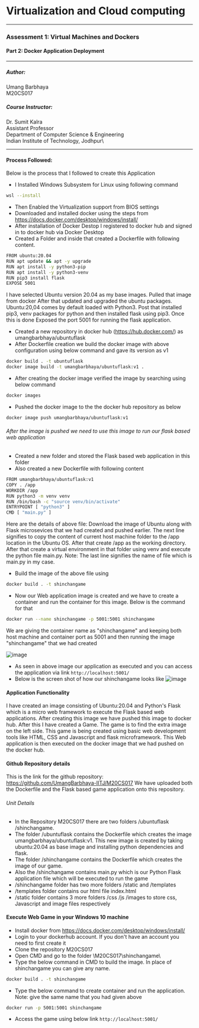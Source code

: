 # Virtualization and Cloud computing
---
### Assessment 1: Virtual Machines and Dockers
#### Part 2: Docker Application Deployment
---
##### Author:
Umang Barbhaya\
M20CS017

##### Course Instructor: 
Dr. Sumit Kalra \
Assistant Professor\
Department of Computer Science & Engineering\
Indian Institute of Technology, Jodhpur\

---
#### Process Followed:
Below is the process that I followed to create this Application
- I Installed Windows Subsystem for Linux using following command
 ```sh
wsl --install
```
- Then Enabled the Virtualization support from BIOS settings
- Downloaded and installed docker using the steps from https://docs.docker.com/desktop/windows/install/
- After installation of Docker Destop I registered to docker hub and signed in to docker hub via Docker Desktop
- Created a Folder and inside that created a Dockerfile with following content.
```sh
FROM ubuntu:20.04
RUN apt update && apt -y upgrade
RUN apt install -y python3-pip
RUN apt install -y python3-venv
RUN pip3 install flask
EXPOSE 5001
```
I have selected Ubuntu version 20.04 as my base images. Pulled that image from docker
After that updated and upgraded the ubuntu packages. Ubuntu:20,04 comes by default loaded with Python3. Post that installed pip3, venv packages for python and then installed flask using pip3.
Once this is done Exposed the port 5001 for running the flask application.
- Created a new repository in docker hub (https://hub.docker.com/) as umangbarbhaya/ubuntuflask
- After Dockerfile creation we build the docker image with above configuration using below command and gave its version as v1
``` sh
docker build . -t ubuntuflask
docker image build -t umangbarbhaya/ubuntuflask:v1 .
```
- After creating the docker image verified the image by searching using below command
``` sh
docker images
```
- Pushed the docker image to the the docker hub repository as below
``` sh
docker image push umangbarbhaya/ubuntuflask:v1
```
###### After the image is pushed we need to use this image to run our flask based web application
- Created a new folder and stored the Flask based web application in this folder
- Also created a new Dockerfile with following content
``` sh
FROM umangbarbhaya/ubuntuflask:v1
COPY . /app
WORKDIR /app
RUN python3 -m venv venv
RUN /bin/bash -c "source venv/bin/activate"
ENTRYPOINT [ "python3" ]
CMD [ "main.py" ]
```

Here are the details of above file: Download the image of Ubuntu along with Flask microsevices that we had created and pushed earlier. The next line signifies to copy the content of current host machine folder to the /app location in the Ubuntu OS. After that create /app as the working directory. After that create a virtual environment in that folder using venv and execute the python file main.py. Note: The last line signifies the name of file which is main.py in my case.
- Build the image of the above file using 
```sh
docker build . -t shinchangame
```
- Now our Web application image is created and we have to create a container and run the container for this image. Below is the command for that
```sh
docker run --name shinchangame -p 5001:5001 shinchangame
```
We are giving the container name as "shinchangame" and keeping both host machine and container port as 5001 and then running the image "shinchangame" that we had created

![image](https://user-images.githubusercontent.com/82836595/131711254-91d60274-ed5d-49dd-8c53-9df4ab2b55a2.png)
- As seen in above image our application as executed and you can access the application via link ```http://localhost:5001/```
- Below is the screen shot of how our shinchangame looks like
![image](https://user-images.githubusercontent.com/82836595/131712026-9164893b-4885-405a-b5dd-86c15723650a.png)

#### Application Functionality

 I have created an image consisting of Ubuntu:20.04 and Python's Flask which is a micro web framework to execute the Flask based web applications. After creating this image we have pushed this image to docker hub.
After this I have created a Game. The game is to find the extra image on the left side. This game is being created using basic web development tools like HTML, CSS and Javascript and flask microframework.
This Web application is then executed on the docker image that we had pushed on the docker hub.

#### Github Repository details
This is the link for the github repository: https://github.com/UmangBarbhaya-IITJ/M20CS017
We have uploaded both the Dockerfile and the Flask based game application onto this repository.
###### Unit Details
- In the Repository M20CS017 there are two folders /ubuntuflask /shinchangame.
- The folder /ubuntuflask contains the Dockerfile which creates the image umangbarbhaya/ubuntuflask:v1. This new image is created by taking ubuntu:20.04 as base image and installing python dependencies and flask.
- The folder /shinchangame contains the Dockerfile which creates the image of our game. 
- Also the /shinchangame contains main.py which is our Python Flask application file which will be executed to run the game
- /shinchangame folder has two more folders /static and /templates
- /templates folder contains our html file index.html 
- /static folder contains 3 more folders /css /js /images to store css, Javascript and image files respectively

#### Execute Web Game in your Windows 10 machine
- Install docker from https://docs.docker.com/desktop/windows/install/
- Login to your dockerhub account. If you don't have an account you need to first create it
- Clone the repository M20CS017
- Open CMD and go to the folder <Your path>\M20CS017\shinchangame\
- Type the below command in CMD to build the image. In place of shinchangame you can give any name.
```sh
docker build . -t shinchangame
```
- Type the below command to create container and run the application. Note: give the same name that you had given above
```sh
docker run -p 5001:5001 shinchangame
```
- Access the game using below link
```http://localhost:5001/```
